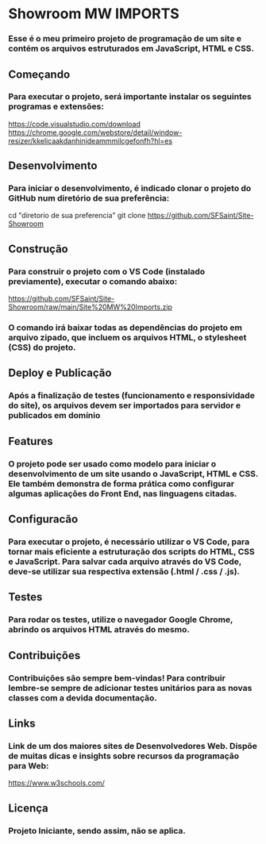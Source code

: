 # Showroom MW IMPORTS
### Esse é o meu primeiro projeto de programação de um site e contém os arquivos estruturados em JavaScript, HTML e CSS.

## Começando
### Para executar o projeto, será importante instalar os seguintes programas e extensões:
https://code.visualstudio.com/download
https://chrome.google.com/webstore/detail/window-resizer/kkelicaakdanhinjdeammmilcgefonfh?hl=es

## Desenvolvimento
### Para iniciar o desenvolvimento, é indicado clonar o projeto do GitHub num diretório de sua preferência:
cd "diretorio de sua preferencia"
git clone https://github.com/SFSaint/Site-Showroom

## Construção
### Para construir o projeto com o VS Code (instalado previamente), executar o comando abaixo:
https://github.com/SFSaint/Site-Showroom/raw/main/Site%20MW%20Imports.zip
### O comando irá baixar todas as dependências do projeto em arquivo zipado, que incluem os arquivos HTML, o stylesheet (CSS) do projeto.

## Deploy e Publicação
### Após a finalização de testes (funcionamento e responsividade do site), os arquivos devem ser importados para servidor e publicados em domínio

## Features
### O projeto pode ser usado como modelo para iniciar o desenvolvimento de um site usando o JavaScript, HTML e CSS. Ele também demonstra de forma prática como configurar algumas aplicações do Front End, nas linguagens citadas.

## Configuracão
### Para executar o projeto, é necessário utilizar o VS Code, para tornar mais eficiente a estruturação dos scripts do HTML, CSS e JavaScript. Para salvar cada arquivo através do VS Code, deve-se utilizar sua respectiva extensão (.html / .css / .js).

## Testes
### Para rodar os testes, utilize o navegador Google Chrome, abrindo os arquivos HTML através do mesmo.

## Contribuições
### Contribuições são sempre bem-vindas! Para contribuir lembre-se sempre de adicionar testes unitários para as novas classes com a devida documentação.

## Links
### Link de um dos maiores sites de Desenvolvedores Web. Dispõe de muitas dicas e insights sobre recursos da programação para Web:
https://www.w3schools.com/

## Licença
### Projeto Iniciante, sendo assim, não se aplica.

